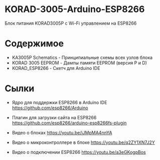 # KORAD-3005-Arduino-ESP8266
Блок питания KORAD3005P с Wi-Fi управлением на ESP8266

# Содержимое
* KA3005P Schematics - Принципиальные схемы всех узлов блока
* KORAD 3005 EEPROM - Дампы памяти EEPROM (версия P и D)
* KORAD_ESP8266 - Скетч для Arduino IDE

# Сылки
* Ядро для поддержки ESP8266 в Arduino IDE https://github.com/esp8266/Arduino
* Плагин для загрузки сайта на ESP8266 https://github.com/esp8266/arduino-esp8266fs-plugin

* Видео о блоках https://youtu.be/iJMpMA4nnYA
* Видео о микроконтроллере в блоке https://youtu.be/q2ZY1XN7J2Y
* Видео о подключении ESP8266 https://youtu.be/a3eGKogpBos